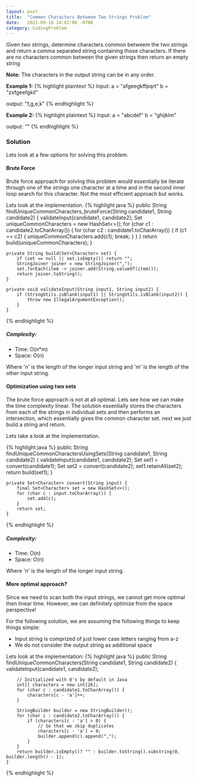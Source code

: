 ```yaml
---
layout: post
title:  "Common Characters Betweem Two Strings Problem"
date:   2021-09-16 14:02:00 -0700
category: CodingProblem
---
```

Given two strings, determine characters common betweem the two strings and return a comma separated string containing those characters.
If there are no characters common between the given strings then return an empty string

**Note:** The characters in the output string can be in any order.

**Example 1:**
{% highlight plaintext %}
Input:
	a = "afgeegkffpqrt"
	b = "zxfgeefgkil"

output: "f,g,e,k"
{% endhighlight %}

**Example 2:**
{% highlight plaintext %}
Input:
	a = "abcdef"
	b = "ghijklm"

output: ""
{% endhighlight %}
  

### Solution
Lets look at a few options for solving this problem.

#### Brute Force
Brute force approach for solving this problem would essentially be iterate through one of the strings one character at a time and in the second inner loop search for this character. Not the most efficient approach but works. 

Lets look at the implementation.
{% highlight java %}
	public String findUniqueCommonCharacters_bruteForce(String candidate1, String candidate2) {
		validateInput(candidate1, candidate2);
		Set<Character> uniqueCommonCharacters = new HashSet<>();
		for (char c1 : candidate2.toCharArray()) {
			for (char c2 : candidate1.toCharArray()) {
				if (c1 == c2) {
					uniqueCommonCharacters.add(c1);
					break;
				}
			}
		}
		return build(uniqueCommonCharacters);
	}

	private String build(Set<Character> set) {
		if (set == null || set.isEmpty()) return "";
		StringJoiner joiner = new StringJoiner(",");
		set.forEach(item -> joiner.add(String.valueOf(item)));
		return joiner.toString();
	}

	private void validateInput(String input1, String input2) {
		if (StringUtils.isBlank(input1) || StringUtils.isBlank(input2)) {
			throw new IllegalArgumentException();
		}
	}
{% endhighlight %}
##### Complexity:
- Time: O(n*m)
- Space: O(n)

Where 'n' is the length of the longer input string and 'm' is the length of the other input string.

#### Optimization using two sets
The brute force approach is not at all optimal. Lets see how we can make the time complexity linear.
The solution essentially stores the characters from each of the strings in individual sets and then
performs an intersection, which essentially gives the common character set. next we just build a string and return.

Lets take a look at the implementation.

{% highlight java %}
	public String findUniqueCommonCharactersUsingSets(String candidate1, String candidate2) {
		validateInput(candidate1, candidate2);
		Set<Character> set1 = convert(candidate1);
		Set<Character> set2 = convert(candidate2);
		set1.retainAll(set2);
		return build(set1);
	}

	private Set<Character> convert(String input) {
		final Set<Character> set = new HashSet<>();
		for (char c : input.toCharArray()) {
			set.add(c);
		}
		return set;
	}
{% endhighlight %}

##### Complexity:
- Time: O(n)
- Space: O(n)

Where 'n' is the length of the longer input string.

#### More optimal approach?
Since we need to scan both the input strings, we cannot get more optimal then linear time.
However, we can definitely optimize from the space perspective!

For the following solution, we are assuming the following things to keep things simple:
- Input string is comprized of just lower case letters ranging from a-z
- We do not consider the output string as additional space

Lets look at the implementation:
{% highlight java %}
public String findUniqueCommonCharacters(String candidate1, String candidate2) {
		validateInput(candidate1, candidate2);
		
		// Initialized with 0's by default in Java
		int[] characters = new int[26]; 
		for (char c : candidate1.toCharArray()) {
			characters[c - 'a']++;
		}
		
		StringBuilder builder = new StringBuilder();
		for (char c : candidate2.toCharArray()) {
			if (characters[c - 'a'] > 0) {
				// So that we skip duplicates
				characters[c - 'a'] = 0; 
				builder.append(c).append(",");
			}
		}
		return builder.isEmpty()? "" : builder.toString().substring(0, builder.length() - 1);
	}
{% endhighlight %}

